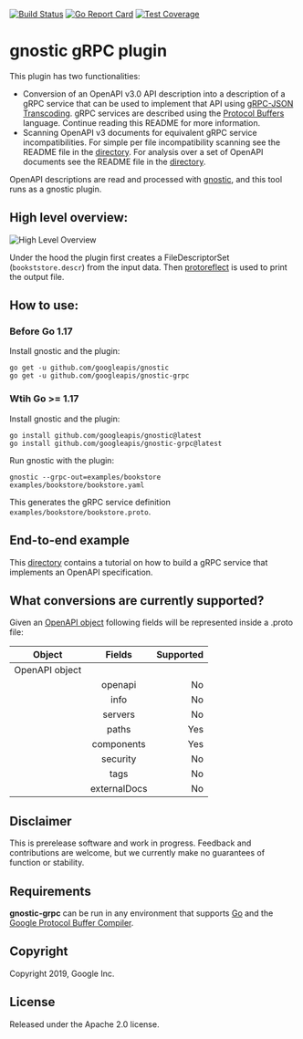 [![Build Status](https://travis-ci.org/google/gnostic-grpc.svg?branch=master)](https://travis-ci.org/google/gnostic-grpc)
[![Go Report Card](https://goreportcard.com/badge/github.com/google/gnostic-grpc)](https://goreportcard.com/report/github.com/google/gnostic-grpc)
[![Test Coverage](https://codecov.io/gh/google/gnostic-grpc/branch/master/graph/badge.svg)](https://codecov.io/gh/google)

# gnostic gRPC plugin

This plugin has two functionalities:
- Conversion of an OpenAPI v3.0 API description into a description of a gRPC
service that can be used to implement that API using [gRPC-JSON Transcoding](https://www.envoyproxy.io/docs/envoy/latest/configuration/http/http_filters/grpc_json_transcoder_filter). 
gRPC services are described using the [Protocol Buffers](https://developers.google.com/protocol-buffers/) language.
Continue reading this README for more information.
- Scanning OpenAPI v3 documents for equivalent gRPC service incompatibilities. For simple per file incompatibility scanning see the README file in the [directory](https://github.com/google/gnostic-grpc/tree/master/incompatibility). For analysis over a set of OpenAPI documents see the README file in the [directory](https://github.com/google/gnostic-grpc/tree/master/analysis).

OpenAPI descriptions are read and processed with
[gnostic](https://github.com/google/gnostic), and this tool runs as a
gnostic plugin.

## High level overview:
![High Level Overview](https://raw.githubusercontent.com/google/gnostic-grpc/master/examples/images/high-level-overview.png "High Level Overview")

Under the hood the plugin first creates a FileDescriptorSet (`bookststore.descr`) from the input
data. Then [protoreflect](https://github.com/jhump/protoreflect/) is used to print the output file. 

## How to use: 

### Before Go 1.17
Install gnostic and the plugin:
    
    go get -u github.com/googleapis/gnostic
    go get -u github.com/googleapis/gnostic-grpc
    

### Wtih Go >= 1.17
Install gnostic and the plugin:
    
    go install github.com/googleapis/gnostic@latest
    go install github.com/googleapis/gnostic-grpc@latest

Run gnostic with the plugin:

    gnostic --grpc-out=examples/bookstore examples/bookstore/bookstore.yaml

This generates the gRPC service definition `examples/bookstore/bookstore.proto`.

## End-to-end example
This [directory](https://github.com/google/gnostic-grpc/tree/master/examples/end-to-end) contains a tutorial on how to build a gRPC service that implements an OpenAPI specification.

## What conversions are currently supported?

Given an [OpenAPI object](https://swagger.io/specification/#oasObject) following fields will be represented inside a
 .proto file:

| Object        | Fields        | Supported  |
| ------------- |:-------------:| -----:|
| OpenAPI object|               |       |
|               | openapi       |    No |
|               | info          |    No |
|               | servers       |    No |
|               | paths         |   Yes |
|               | components    |   Yes |
|               | security      |    No |
|               | tags          |    No |
|               | externalDocs  |    No |


## Disclaimer

This is prerelease software and work in progress. Feedback and
contributions are welcome, but we currently make no guarantees of
function or stability.

## Requirements

**gnostic-grpc** can be run in any environment that supports [Go](http://golang.org)
and the [Google Protocol Buffer Compiler](https://github.com/google/protobuf).

## Copyright

Copyright 2019, Google Inc.

## License

Released under the Apache 2.0 license.

